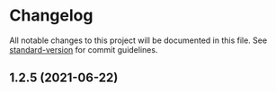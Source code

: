 # Changelog

All notable changes to this project will be documented in this file. See [standard-version](https://github.com/conventional-changelog/standard-version) for commit guidelines.


## 1.2.5 (2021-06-22)
